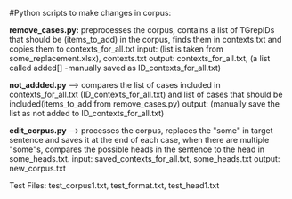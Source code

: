 #Python scripts to make changes in corpus:

**remove_cases.py:** preprocesses the corpus, contains a list of TGrepIDs that should be (items_to_add) in the corpus, finds them in contexts.txt and copies them to contexts_for_all.txt
	input: (list is taken from some_replacement.xlsx), contexts.txt
	output: contexts_for_all.txt, (a list called added[] -manually saved as ID_contexts_for_all.txt)

**not_addded.py** --> compares the list of cases included in contexts_for_all.txt (ID_contexts_for_all.txt) and list of cases that should be included(items_to_add from remove_cases.py)
	output: (manually save the list as not added to ID_contexts_for_all.txt)

**edit_corpus.py** --> processes the corpus, replaces the "some" in target sentence and saves it at the end of each case, when there are multiple "some"s, compares the possible heads in the sentence to the head in some_heads.txt. 
	input: saved_contexts_for_all.txt, some_heads.txt
	output: new_corpus.txt

Test Files: test_corpus1.txt, test_format.txt, test_head1.txt



